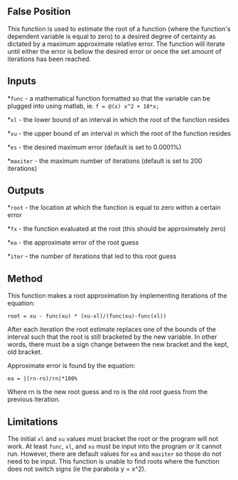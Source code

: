## False Position
This function is used to estimate the root of a function (where the function's dependent variable is equal to zero) to a desired degree 
of certainty as dictated by a maximum approximate relative error. The function will iterate until either the error is bellow the desired 
error or once the set amount of iterations has been reached.

## Inputs
*```func``` - a mathematical function formatted so that the variable can be plugged into using matlab,
ie. ```f = @(x) x^2 + 18*x;```

*```xl``` - the lower bound of an interval in which the root of the function resides

*```xu``` - the upper bound of an interval in which the root of the function resides

*```es``` - the desired maximum error (default is set to 0.0001%)

*```maxiter``` - the maximum number of iterations (default is set to 200 iterations)

## Outputs
*```root``` - the location at which the function is equal to zero within a certain error

*```fx``` - the function evaluated at the root (this should be approximately zero)

*```ea``` - the approximate error of the root guess

*```iter``` - the number of iterations that led to this root guess

## Method
This function makes a root approximation by implementing iterations of the equation:

```root = xu - func(xu) * (xu-xl)/(func(xu)-func(xl))```

After each iteration the root estimate replaces one of the bounds of the interval such that the root is still bracketed by the new 
variable. In other words, there must be a sign change between the new bracket and the kept, old bracket.

Approximate error is found by the equation:

```ea = |(rn-ro)/rn|*100%```

Where rn is the new root guess and ro is the old root guess from the previous iteration.

## Limitations
The initial ```xl``` and ```xu``` values must bracket the root or the program will not work. At least ```func```, ```xl```, and ```xu``` 
must be input into the program or it cannot run. However, there are default values for ```ea``` and ```maxiter``` so those do not need 
to be input. This function is unable to find roots where the function does not switch signs (ie the parabola y = x^2).
